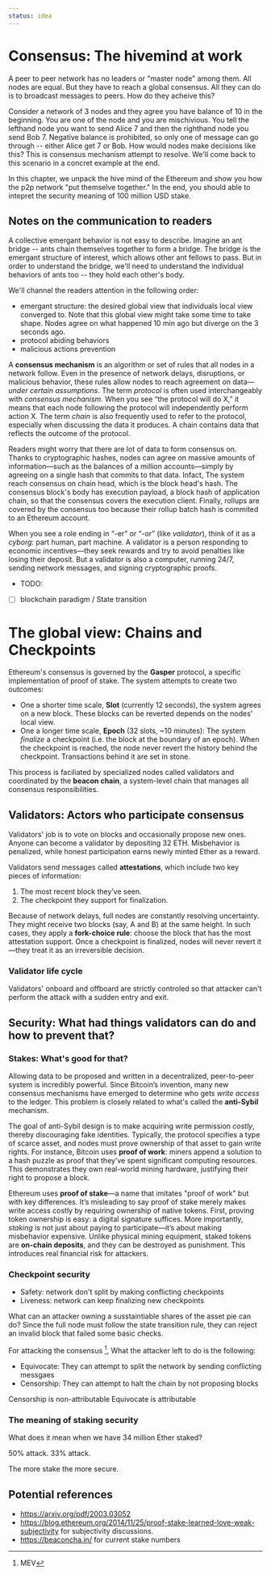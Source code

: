 ```yaml
---
status: idea
---
```


# Consensus: The hivemind at work

A peer to peer network has no leaders or "master node" among them. All nodes are equal. But they have to reach a global consensus. All they can do is to broadcast messages to peers. How do they acheive this?

Consider a network of 3 nodes and they agree you have balance of 10 in the beginning. You are one of the node and you are mischivious. You tell the lefthand node you want to send Alice 7 and then the righthand node you send Bob 7. Negative balance is prohibited, so only one of message can go through -- either Alice get 7 or Bob. How would nodes make decisions like this? This is consensus mechanism attempt to resolve. We'll come back to this scenario in a concret example at the end.

In this chapter, we unpack the hive mind of the Ethereum and show you how the p2p network "put themselve together." In the end, you should able to intepret the security meaning of 100 million USD stake.


## Notes on the communication to readers

A collective emergant behavior is not easy to describe. Imagine an ant bridge -- ants chain themselves together to form a bridge. The bridge is the emergant structure of interest, which allows other ant fellows to pass. But in order to understand the bridge, we'll need to understand the individual behaviors of ants too -- they hold each other's body. 

We'll channel the readers attention in the following order:

- emergant structure: the desired global view that individuals local view converged to. Note that this global view might take some time to take shape. Nodes agree on what happened 10 min ago but diverge on the 3 seconds ago.
- protocol abiding behaviors
- malicious actions prevention

A **consensus mechanism** is an algorithm or set of rules that all nodes in a network follow. Even in the presence of network delays, disruptions, or malicious behavior, these rules allow nodes to reach agreement on data—*under certain assumptions*. The term *protocol* is often used interchangeably with *consensus mechanism*. When you see “the protocol will do X,” it means that each node following the protocol will independently perform action X. The term *chain* is also frequently used to refer to the protocol, especially when discussing the data it produces. A chain contains data that reflects the outcome of the protocol.

Readers might worry that there are lot of data to form consensus on. Thanks to cryptographic hashes, nodes can agree on massive amounts of information—such as the balances of a million accounts—simply by agreeing on a single hash that commits to that data. Infact, The system reach consensus on chain head, which is the block head's hash. The consensus block's body has execution payload, a block hash of application chain, so that the consensus covers the execution client. Finally, rollups are covered by the consensus too because their rollup batch hash is commited to an Ethereum account.

When you see a role ending in “-er” or “-or” (like *validator*), think of it as a *cyborg*: part human, part machine. A validator is a person responding to economic incentives—they seek rewards and try to avoid penalties like losing their deposit. But a validator is also a computer, running 24/7, sending network messages, and signing cryptographic proofs.

- TODO: 
- [ ] blockchain paradigm / State transition

# The global view: Chains and Checkpoints

Ethereum's consensus is governed by the **Gasper** protocol, a specific implementation of proof of stake. The system attempts to create two outcomes:

- One a shorter time scale, **Slot** (currently 12 seconds), the system agrees on a new block. These blocks can be reverted depends on the nodes' local view.
- One a longer time scale, **Epoch** (32 slots, \~10 minutes): The system *finalize* a checkpoint (i.e. the block at the boundary of an epoch). When the checkpoint is reached, the node never revert the history behind the checkpoint. Transactions behind it are set in stone.

This process is faciliated by specialized nodes called validators and coordinated by the **beacon chain**, a system-level chain that manages all consensus responsibilities.

## Validators: Actors who participate consensus

Validators' job is to vote on blocks and occasionally propose new ones. Anyone can become a validator by depositing 32 ETH. Misbehavior is penalized, while honest participation earns newly minted Ether as a reward.



Validators send messages called **attestations**, which include two key pieces of information:

1. The most recent block they’ve seen.
2. The checkpoint they support for finalization.

Because of network delays, full nodes are constantly resolving uncertainty. They might receive two blocks (say, A and B) at the same height. In such cases, they apply a **fork-choice rule**: choose the block that has the most attestation support. Once a checkpoint is finalized, nodes will never revert it—they treat it as an irreversible decision.

### Validator life cycle

Validators' onboard and offboard are strictly controled so that attacker can't perform the attack with a sudden entry and exit.

## Security: What had things validators can do and how to prevent that?

### Stakes: What's good for that?

Allowing data to be proposed and written in a decentralized, peer-to-peer system is incredibly powerful. Since Bitcoin’s invention, many new consensus mechanisms have emerged to determine who gets *write access* to the ledger. This problem is closely related to what's called the **anti-Sybil** mechanism.

The goal of anti-Sybil design is to make acquiring write permission *costly*, thereby discouraging fake identities. Typically, the protocol specifies a type of scarce asset, and nodes must prove ownership of that asset to gain write rights. For instance, Bitcoin uses **proof of work**: miners append a solution to a hash puzzle as proof that they’ve spent significant computing resources. This demonstrates they own real-world mining hardware, justifying their right to propose a block.

Ethereum uses **proof of stake**—a name that imitates "proof of work" but with key differences. It’s misleading to say proof of stake merely makes write access costly by requiring ownership of native tokens. First, proving token ownership is easy: a digital signature suffices. More importantly, *staking* is not just about paying to participate—it’s about making misbehavior expensive. Unlike physical mining equipment, staked tokens are **on-chain deposits**, and they can be destroyed as punishment. This introduces real financial risk for attackers.

### Checkpoint security

- Safety: network don't split by making conflicting checkpoints 
- Liveness: network can keep finalizing new checkpoints

What can an attacker owning a susstaintiable shares of the asset pie can do? Since the full node must follow the state transition rule, they can reject an invalid block that failed some basic checks. 

For attacking the consensus [^censor], What the attacker left to do is the following:

- Equivocate: They can attempt to split the network by sending conflicting messgaes
- Censorship: They can attempt to halt the chain by not proposing blocks


Censorship is non-attributable
Equivocate is attributable


### The meaning of staking security

What does it mean when we have 34 million Ether staked?

50% attack. 33% attack.

The more stake the more secure.





## Potential references

- https://arxiv.org/pdf/2003.03052
- https://blog.ethereum.org/2014/11/25/proof-stake-learned-love-weak-subjectivity for subjectivity discussions.
- https://beaconcha.in/ for current stake numbers


 [^censor]: MEV

